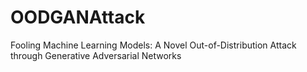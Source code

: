 # OODGANAttack
Fooling Machine Learning Models: A Novel Out-of-Distribution Attack through Generative Adversarial Networks
